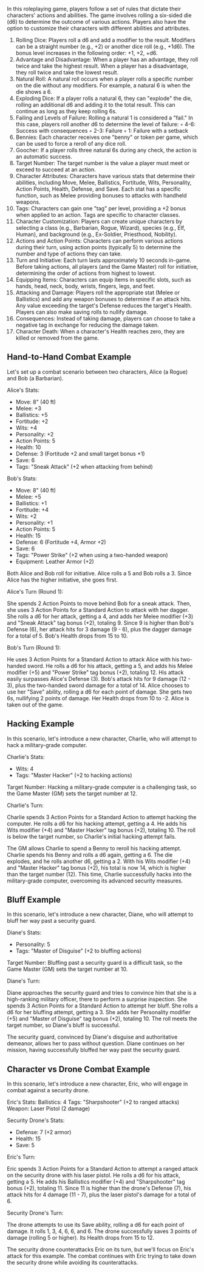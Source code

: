 In this roleplaying game, players follow a set of rules that dictate their characters' actions and abilities. The game involves rolling a six-sided die (d6) to determine the outcome of various actions. Players also have the option to customize their characters with different abilities and attributes.

1. Rolling Dice: Players roll a d6 and add a modifier to the result. Modifiers can be a straight number (e.g., +2) or another dice roll (e.g., +1d6). The bonus level increases in the following order: +1, +2, +d6.
2. Advantage and Disadvantage: When a player has an advantage, they roll twice and take the highest result. When a player has a disadvantage, they roll twice and take the lowest result.
3. Natural Roll: A natural roll occurs when a player rolls a specific number on the die without any modifiers. For example, a natural 6 is when the die shows a 6.
4. Exploding Dice: If a player rolls a natural 6, they can "explode" the die, rolling an additional d6 and adding it to the total result. This can continue as long as they keep rolling 6s.
5. Failing and Levels of Failure: Rolling a natural 1 is considered a "fail." In this case, players roll another d6 to determine the level of failure:
	◦ 4-6: Success with consequences
	◦ 2-3: Failure
	◦ 1: Failure with a setback
6. Bennies: Each character receives one "benny" or token per game, which can be used to force a reroll of any dice roll.
7. Goocher: If a player rolls three natural 6s during any check, the action is an automatic success.
8. Target Number: The target number is the value a player must meet or exceed to succeed at an action.
9. Character Attributes: Characters have various stats that determine their abilities, including Move, Melee, Ballistics, Fortitude, Wits, Personality, Action Points, Health, Defense, and Save. Each stat has a specific function, such as Melee providing bonuses to attacks with handheld weapons.
10. Tags: Characters can gain one "tag" per level, providing a +2 bonus when applied to an action. Tags are specific to character classes.
11. Character Customization: Players can create unique characters by selecting a class (e.g., Barbarian, Rogue, Wizard), species (e.g., Elf, Human), and background (e.g., Ex-Soldier, Priesthood, Nobility).
12. Actions and Action Points: Characters can perform various actions during their turn, using action points (typically 5) to determine the number and type of actions they can take.
13. Turn and Initiative: Each turn lasts approximately 10 seconds in-game. Before taking actions, all players (and the Game Master) roll for initiative, determining the order of actions from highest to lowest.
14. Equipping Items: Characters can equip items in specific slots, such as hands, head, neck, body, wrists, fingers, legs, and feet.
15. Attacking and Damage: Players roll the appropriate stat (Melee or Ballistics) and add any weapon bonuses to determine if an attack hits. Any value exceeding the target's Defense reduces the target's Health. Players can also make saving rolls to nullify damage.
16. Consequences: Instead of taking damage, players can choose to take a negative tag in exchange for reducing the damage taken.
17. Character Death: When a character's Health reaches zero, they are killed or removed from the game.

## Hand-to-Hand Combat Example

Let's set up a combat scenario between two characters, Alice (a Rogue) and Bob (a Barbarian).

Alice's Stats:

* Move: 8" (40 ft)
* Melee: +3
* Ballistics: +5
* Fortitude: +2
* Wits: +4
* Personality: +2
* Action Points: 5
* Health: 10
* Defense: 3 (Fortitude +2 and small target bonus +1)
* Save: 6
* Tags: "Sneak Attack" (+2 when attacking from behind)

Bob's Stats:

* Move: 8" (40 ft)
* Melee: +5
* Ballistics: +1
* Fortitude: +4
* Wits: +2
* Personality: +1
* Action Points: 5
* Health: 15
* Defense: 6 (Fortitude +4, Armor +2)
* Save: 6
* Tags: "Power Strike" (+2 when using a two-handed weapon)
* Equipment: Leather Armor (+2)

Both Alice and Bob roll for initiative. Alice rolls a 5 and Bob rolls a 3. Since Alice has the higher initiative, she goes first.

Alice's Turn (Round 1):

She spends 2 Action Points to move behind Bob for a sneak attack. Then, she uses 3 Action Points for a Standard Action to attack with her dagger. She rolls a d6 for her attack, getting a 4, and adds her Melee modifier (+3) and "Sneak Attack" tag bonus (+2), totaling 9. Since 9 is higher than Bob's Defense (6), her attack hits for 3 damage (9 - 6), plus the dagger damage for a total of 5. Bob's Health drops from 15 to 10.

Bob's Turn (Round 1):

He uses 3 Action Points for a Standard Action to attack Alice with his two-handed sword. He rolls a d6 for his attack, getting a 5, and adds his Melee modifier (+5) and "Power Strike" tag bonus (+2), totaling 12. His attack easily surpasses Alice's Defense (3). Bob's attack hits for 9 damage (12 - 3), plus the two-handed sword damage for a total of 14. Alice chooses to use her "Save" ability, rolling a d6 for each point of damage. She gets two 6s, nullifying 2 points of damage. Her Health drops from 10 to -2. Alice is taken out of the game.

## Hacking Example

In this scenario, let's introduce a new character, Charlie, who will attempt to hack a military-grade computer.

Charlie's Stats:

* Wits: 4
* Tags: "Master Hacker" (+2 to hacking actions)

Target Number: Hacking a military-grade computer is a challenging task, so the Game Master (GM) sets the target number at 12.

Charlie's Turn:

Charlie spends 3 Action Points for a Standard Action to attempt hacking the computer. He rolls a d6 for his hacking attempt, getting a 4. He adds his Wits modifier (+4) and "Master Hacker" tag bonus (+2), totaling 10. The roll is below the target number, so Charlie's initial hacking attempt fails.

The GM allows Charlie to spend a Benny to reroll his hacking attempt. Charlie spends his Benny and rolls a d6 again, getting a 6. The die explodes, and he rolls another d6, getting a 2. With his Wits modifier (+4) and "Master Hacker" tag bonus (+2), his total is now 14, which is higher than the target number (12). This time, Charlie successfully hacks into the military-grade computer, overcoming its advanced security measures.

## Bluff Example

In this scenario, let's introduce a new character, Diane, who will attempt to bluff her way past a security guard.

Diane's Stats:

* Personality: 5
* Tags: "Master of Disguise" (+2 to bluffing actions)

Target Number: Bluffing past a security guard is a difficult task, so the Game Master (GM) sets the target number at 10.

Diane's Turn:

Diane approaches the security guard and tries to convince him that she is a high-ranking military officer, there to perform a surprise inspection. She spends 3 Action Points for a Standard Action to attempt her bluff. She rolls a d6 for her bluffing attempt, getting a 3. She adds her Personality modifier (+5) and "Master of Disguise" tag bonus (+2), totaling 10. The roll meets the target number, so Diane's bluff is successful.

The security guard, convinced by Diane's disguise and authoritative demeanor, allows her to pass without question. Diane continues on her mission, having successfully bluffed her way past the security guard.

## Character vs Drone Combat Example

In this scenario, let's introduce a new character, Eric, who will engage in combat against a security drone.

Eric's Stats: Ballistics: 4 Tags: "Sharpshooter" (+2 to ranged attacks) Weapon: Laser Pistol (2 damage)

Security Drone's Stats: 

* Defense: 7 (+2 armor) 
* Health: 15 
* Save: 5

Eric's Turn: 

Eric spends 3 Action Points for a Standard Action to attempt a ranged attack on the security drone with his laser pistol. He rolls a d6 for his attack, getting a 5. He adds his Ballistics modifier (+4) and "Sharpshooter" tag bonus (+2), totaling 11. Since 11 is higher than the drone's Defense (7), his attack hits for 4 damage (11 - 7), plus the laser pistol's damage for a total of 6.

Security Drone's Turn: 

The drone attempts to use its Save ability, rolling a d6 for each point of damage. It rolls 1, 3, 4, 6, 6, and 6. The drone successfully saves 3 points of damage (rolling 5 or higher). Its Health drops from 15 to 12.

The security drone counterattacks Eric on its turn, but we'll focus on Eric's attack for this example. The combat continues with Eric trying to take down the security drone while avoiding its counterattacks.
